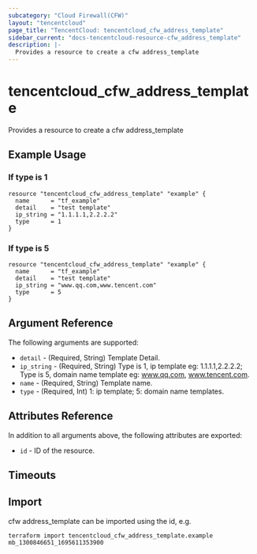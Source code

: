 ```yaml
---
subcategory: "Cloud Firewall(CFW)"
layout: "tencentcloud"
page_title: "TencentCloud: tencentcloud_cfw_address_template"
sidebar_current: "docs-tencentcloud-resource-cfw_address_template"
description: |-
  Provides a resource to create a cfw address_template
---
```


# tencentcloud_cfw_address_template

Provides a resource to create a cfw address_template

## Example Usage

### If type is 1

```hcl
resource "tencentcloud_cfw_address_template" "example" {
  name      = "tf_example"
  detail    = "test template"
  ip_string = "1.1.1.1,2.2.2.2"
  type      = 1
}
```

### If type is 5

```hcl
resource "tencentcloud_cfw_address_template" "example" {
  name      = "tf_example"
  detail    = "test template"
  ip_string = "www.qq.com,www.tencent.com"
  type      = 5
}
```

## Argument Reference

The following arguments are supported:

* `detail` - (Required, String) Template Detail.
* `ip_string` - (Required, String) Type is 1, ip template eg: 1.1.1.1,2.2.2.2; Type is 5, domain name template eg: www.qq.com, www.tencent.com.
* `name` - (Required, String) Template name.
* `type` - (Required, Int) 1: ip template; 5: domain name templates.

## Attributes Reference

In addition to all arguments above, the following attributes are exported:

* `id` - ID of the resource.



## Timeouts

<no value>


## Import

cfw address_template can be imported using the id, e.g.

```
terraform import tencentcloud_cfw_address_template.example mb_1300846651_1695611353900
```

